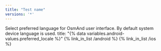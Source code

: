 ```yaml
---
title: "Test name"
versions: '*'
---
```

Select preferred language for OsmAnd user interface. By default system device language is used.
title: "{% data variables.android-values.preferred_locale %}"
{% link_in_list /android %}
{% link_in_list /ios %}
